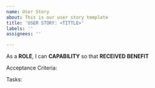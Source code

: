 ```yaml
---
name: User Story
about: This is our user story template
title: 'USER STORY: <TITTLE>'
labels: ''
assignees: ''

---
```


As a **ROLE**, I can **CAPABILITY** so that **RECEIVED BENEFIT**


Acceptance Criteria:

Tasks:
